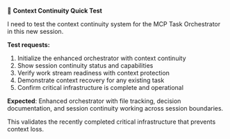 🧪 **Context Continuity Quick Test**

I need to test the context continuity system for the MCP Task Orchestrator in this new session.

**Test requests:**
1. Initialize the enhanced orchestrator with context continuity
2. Show session continuity status and capabilities  
3. Verify work stream readiness with context protection
4. Demonstrate context recovery for any existing task
5. Confirm critical infrastructure is complete and operational

**Expected**: Enhanced orchestrator with file tracking, decision documentation, and session continuity working across session boundaries.

This validates the recently completed critical infrastructure that prevents context loss.
